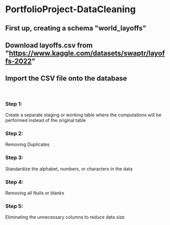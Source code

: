 # PortfolioProject-DataCleaning

## First up, creating a schema "world_layoffs"
## Download layoffs.csv from "https://www.kaggle.com/datasets/swaptr/layoffs-2022"
## Import the CSV file onto the database

<br />

### Step 1:
Create a separate staging or working table where the computations will be performed instead of the original table
<br />

### Step 2:
Removing Duplicates
<br />

### Step 3:
Standardize the alphabet, numbers, or characters in the data
<br />

### Step 4:
Removing all Nulls or blanks
<br />

### Step 5:
Eliminating the unnecessary columns to reduce data size
